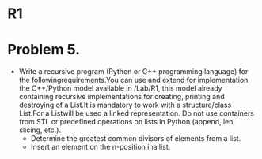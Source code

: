 # R1
# Problem 5.
* Write a recursive program (Python or C++ programming language) for the followingrequirements.You can use and extend for implementation the C++/Python model available in /Lab/R1, this model already containing recursive implementations for creating, printing and destroying of a List.It is mandatory to work with a structure/class List.For a Listwill be used a linked representation. Do not use containers from STL or predefined operations on lists in Python (append, len, slicing, etc.).
    * Determine the greatest common divisors of elements from a list. 
    * Insert an element on the n-position ina list.

